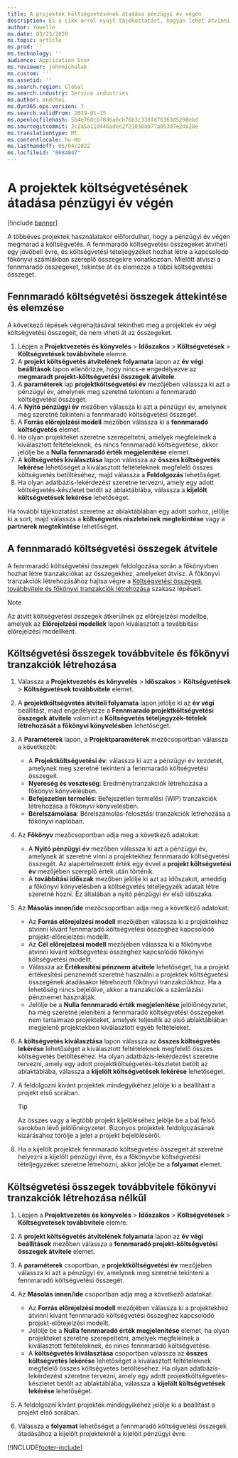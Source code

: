 ```yaml
---
title: A projektek költségvetésének átadása pénzügyi év végén
description: Ez a cikk arról nyújt tájékoztatást, hogyan lehet átvinni a fennmaradó költségvetési összegeket a következő évekbe, és hogyan hozhat létre költségvetési nyilvántartási adatokat.
author: Yowelle
ms.date: 03/23/2020
ms.topic: article
ms.prod: ''
ms.technology: ''
audience: Application User
ms.reviewer: johnmichalak
ms.custom: ''
ms.assetid: ''
ms.search.region: Global
ms.search.industry: Service industries
ms.author: andchoi
ms.dyn365.ops.version: 7
ms.search.validFrom: 2019-01-15
ms.openlocfilehash: 5b4e768cb78d6a6cb76b3c338fd76363d5290ebd
ms.sourcegitcommit: 2c2a5a11d446adec2f21030ab77a053d7e2da28e
ms.translationtype: MT
ms.contentlocale: hu-HU
ms.lasthandoff: 05/04/2022
ms.locfileid: "8684047"
---
```

# <a name="transfer-project-budgets-at-fiscal-year-end"></a>A projektek költségvetésének átadása pénzügyi év végén

[!include [banner](../includes/banner.md)]

A többéves projektek használatakor előfordulhat, hogy a pénzügyi év végén megmarad a költségvetés. A fennmaradó költségvetési összegeket átviheti egy jövőbeli évre, és költségvetési tételjegyzéket hozhat létre a kapcsolódó főkönyvi számlákban szereplő összegekre vonatkozóan. Mielőtt átviszi a fennmaradó összegeket, tekintse át és elemezze a többi költségvetési összeget.

## <a name="review-and-analyze-remaining-budget-amounts"></a>Fennmaradó költségvetési összegek áttekintése és elemzése

A következő lépések végrehajtásával tekintheti meg a projektek év végi költségvetési összegeit, de nem viheti át az összegeket.

1. Lépjen a **Projektvezetés és könyvelés** > **Időszakos** > **Költségvetések** > **Költségvetések továbbvitele** elemre. 
2. A **projekt költségvetés átvitelének folyamata** lapon az **év végi beállítások** lapon ellenőrizze, hogy nincs-e engedélyezve az **megmaradt projekt-költségvetési összegek átvitele**.
3. A **paraméterek** lap **projektköltségvetési év** mezőjében válassza ki azt a pénzügyi év, amelynek meg szeretné tekinteni a fennmaradó költségvetési összegét. 
4. A **Nyitó pénzügyi év** mezőben válassza ki azt a pénzügyi év, amelynek meg szeretné tekinteni a fennmaradó költségvetési összegét. 
5. A **Forrás előrejelzési modell** mezőben válassza ki a **fennmaradó költségvetés** elemet. 
6. Ha olyan projekteket szeretne szerepeltetni, amelyek megfelelnek a kiválasztott feltételeknek, és nincs fennmaradó költségvetése, akkor jelölje be a **Nulla fennmaradó érték megjelenítése** elemet.  
7. A **költségvetés kiválasztása** lapon válassza az **összes költségvetés lekérése** lehetőséget a kiválasztott feltételeknek megfelelő összes költségvetés betöltéséhez, majd válassza a **Feldolgozás** lehetőséget. 
8. Ha olyan adatbázis-lekérdezést szeretne tervezni, amely egy adott költségvetés-készletet betölt az ablaktáblába, válassza a **kijelölt költségvetések lekérése** lehetőséget.

Ha további tájékoztatást szeretne az ablaktáblában egy adott sorhoz, jelölje ki a sort, majd válassza a **költségvetés részleteinek megtekintése** vagy a **partnerek megtekintése** lehetőséget.

## <a name="carry-forward-remaining-budget-amounts"></a>A fennmaradó költségvetési összegek átvitele 

A fennmaradó költségvetési összegek feldolgozása során a főkönyvben hozhat létre tranzakciókat az összegekhez, amelyeket átvisz. A főkönyvi tranzakciók létrehozásához hajtsa végre a [Költségvetési összegek továbbvitele és főkönyvi tranzakciók létrehozása](#carry-forward) szakasz lépéseit. 

> [!NOTE]
> Az átvitt költségvetési összegek átkerülnek az előrejelzési modellbe, amelyek az **Előrejelzési modellek** lapon kiválasztott a továbbítási előrejelzési modellként.  

## <a name="carry-forward-budget-amounts-and-create-general-ledger-transactions"></a><a name="carry-forward"></a>Költségvetési összegek továbbvitele és főkönyvi tranzakciók létrehozása

1.  Válassza a **Projektvezetés és könyvelés** > **Időszakos** > **Költségvetések** > **Költségvetések továbbvitele** elemet. 
2. A **projektköltségvetés átviteli folyamata** lapon jelölje ki az **év végi** beállítást, majd engedélyezze a **Fennmaradó projektköltségvetési összegek átvitele** valamint a **Költségvetés tételjegyzék-tételek létrehozását a főkönyvi könyvelésben** lehetőséget. 
3. A **Paraméterek** lapon, a **Projektparaméterek** mezőcsoportban válassza a következőt:

   - A **Projektköltségvetési év**: válassza ki azt a pénzügyi év kezdetét, amelynek meg szeretné tekinteni a fennmaradó költségvetési összegeit. 
   - **Nyereség és veszteség**: Eredménytranzakciók létrehozása a főkönyvi könyvelésben. 
   -  **Befejezetlen termelés**: Befejezetlen termelési (WIP) tranzakciók létrehozása a főkönyvi könyvelésben.
   -  **Bérelszámolása**: Bérelszámolás-felosztási tranzakciók létrehozása a főkönyvi naplóban. 

5. Az **Főkönyv** mezőcsoportban adja meg a következő adatokat: 

   - A **Nyitó pénzügyi év** mezőben válassza ki azt a pénzügyi év, amelynek át szeretné vinni a projektekhez fennmaradó költségvetési összegét. Az alapértelmezett érték egy évvel a **projekt költségvetési év** mezőjében szereplő érték után történik.
   -  A **továbbítási időszak** mezőben jelölje ki azt az időszakot, ameddig a főkönyvi könyvelésben a költségvetés tételjegyzék adatait létre szeretné hozni. Ez általában a nyitó pénzügyi év első időszaka.

6. Az **Másolás innen/ide** mezőcsoportban adja meg a következő adatokat:

   - Az **Forrás előrejelzési modell** mezőjében válassza ki a projektekhez átvinni kívánt fennmaradó költségvetési összeghez kapcsolódó projekt-előrejelzési modellt. 
   - Az **Cél előrejelzési modell** mezőjében válassza ki a főkönyvbe átvinni kívánt költségvetési összeghez kapcsolódó főkönyvi költségvetési modellt. 
   -  Válassza az **Értékesítési pénznem átvitele** lehetőséget, ha a projekt értékesítési pénznemét szeretné használni a projektek költségvetési összegének átadásakor létrehozott főkönyvi tranzakciókhoz. Ha a lehetőség nincs bejelölve, akkor a tranzakciók a számlázási pénznemet használják. 
   -  Jelölje be a **Nulla fennmaradó érték megjelenítése** jelölőnégyzetet, ha meg szeretné jeleníteni a fennmaradó költségvetési összegeket nem tartalmazó projekteket, amelyek teljesítik az alsó ablaktáblában megjelenő projektekben kiválasztott egyéb feltételeket.

7. A **költségvetés kiválasztása** lapon válassza az **összes költségvetés lekérése** lehetőséget a kiválasztott feltételeknek megfelelő összes költségvetés betöltéséhez. Ha olyan adatbázis-lekérdezést szeretne tervezni, amely egy adott projektköltségvetés-készletet betölt az ablaktáblába, válassza a **kijelölt költségvetések lekérése** lehetőséget.
8. A feldolgozni kívánt projektek mindegyikéhez jelölje ki a beállítást a projekt első sorában.

    > [!TIP]
    > Az összes vagy a legtöbb projekt kijelöléséhez jelölje be a bal felső sarokban lévő jelölőnégyzetet. Bizonyos projektek feldolgozásának kizárásához törölje a jelet a projekt bejelöléséről.

9. Ha a kijelölt projektek fennmaradó költségvetési összegeit át szeretné helyezni a kijelölt pénzügyi évre, és a főkönyvbe költségvetési tételjegyzéket szeretne létrehozni, akkor jelölje be a **folyamat** elemet.

## <a name="carry-forward-budget-amounts-without-creating-general-ledger-transactions"></a>Költségvetési összegek továbbvitele főkönyvi tranzakciók létrehozása nélkül

1. Lépjen a **Projektvezetés és könyvelés** > **Időszakos** > **Költségvetések** > **Költségvetések továbbvitele** elemre.
2. A **projekt költségvetés átvitelének folyamata** lapon az **év végi beállítások** mezőben válassza a **fennmaradó projekt-költségvetési összegek átvitele** elemet.
3. A **paraméterek** csoportban, a **projektköltségvetési év** mezőjében válassza ki azt a pénzügyi év, amelynek meg szeretné tekinteni a fennmaradó költségvetési összegét.
4. Az **Másolás innen/ide** csoportban adja meg a következő adatokat:

   - Az **Forrás előrejelzési modell** mezőjében válassza ki a projektekhez átvinni kívánt fennmaradó költségvetési összeghez kapcsolódó projekt-előrejelzési modellt. 
   - Jelölje be a **Nulla fennmaradó érték megjelenítése** elemet, ha olyan projekteket szeretne szerepeltetni, amelyek megfelelnek a kiválasztott feltételeknek, és nincs fennmaradó költségvetése.
   - A **költségvetés kiválasztása** csoportban válassza az **összes költségvetés lekérése** lehetőséget a kiválasztott feltételeknek megfelelő összes költségvetés betöltéséhez. Ha olyan adatbázis-lekérdezést szeretne tervezni, amely egy adott projektköltségvetés-készletet betölt az ablaktáblába, válassza a **kijelölt költségvetések lekérése** lehetőséget.

5. A feldolgozni kívánt projektek mindegyikéhez jelölje ki a beállítást a projekt első sorában. 
6. Válassza a **folyamat** lehetőséget a fennmaradó költségvetési összegek átadásához a kijelölt projekteknél a kijelölt pénzügyi évre.



[!INCLUDE[footer-include](../includes/footer-banner.md)]

